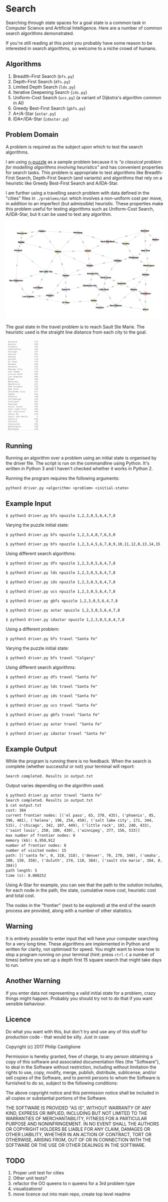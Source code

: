 # Search
Searching through state spaces for a goal state is a common task in Computer
Science and Artificial Intelligence. Here are a number of common search
algorithms demonstrated.

If you're still reading at this point you probably have some reason to be
interested in search algorithms, so welcome to a niche crowd of humans.

## Algorithms
1. Breadth-First Search (`bfs.py`)
1. Depth-First Search (`dfs.py`)
1. Limited Depth Search (`lds.py`)
1. Iterative Deepening Search (`ids.py`)
1. Uniform-Cost Search (`ucs.py`) (a variant of Dijkstra's algorithm common in AI)
1. Greedy Best-First Search (`gbfs.py`)
1. A\*/A-Star (`astar.py`)
1. IDA\*/IDA-Star (`idastar.py`)

## Problem Domain
A problem is required as the subject upon which to test the search algorithms.

I am using [n-puzzle](https://en.wikipedia.org/wiki/15_puzzle) as a sample
problem because it is _"a classical problem for modelling algorithms involving
heuristics"_ and has convenient properties for search tasks. This problem is
appropriate to test algorithms like Breadth- First Search, Depth-First Search
(and variants) and algorithms that rely on a heuristic like Greedy Best-First
Search and A/IDA-Star.

I am further using a travelling search problem with data defined in the "cities"
files in `./problems/dat` which involves a non-uniform cost per move, in addition
to an imperfect (but admissible) heuristic. These properties make this
problem useful for testing algorithms such as Uniform-Cost Search, A/IDA-Star,
but it can be used to test any algorithm.

![Map Showing Travel Problem Search Space](./problems/dat/cities.png)

The goal state in the travel problem is to reach Sault Ste Marie. The heuristic
used is the straight line distance from each city to the goal.

![A List Of Heuristic Values](./problems/dat/cities_sld.png)

## Running
Running an algorithm over a problem using an initial state is organised by the
driver file. The script is run on the commandline using Python. It's written in
Python 3 and I haven't checked whether it works in Python 2.

Running the program requires the following arguments:

```
python3 driver.py <algorithm> <problem> <initial-state>
```

## Example Input

```
$ python3 driver.py bfs npuzzle 1,2,3,0,5,6,4,7,8
```

Varying the puzzle initial state:

```
$ python3 driver.py bfs npuzzle 1,2,3,4,8,7,6,5,0
```

```
$ python3 driver.py bfs npuzzle 1,2,3,4,5,6,7,8,9,10,11,12,0,13,14,15
```

Using different search algorithms:

```
$ python3 driver.py dfs npuzzle 1,2,3,0,5,6,4,7,8
```

```
$ python3 driver.py lds npuzzle 1,2,3,0,5,6,4,7,8
```

```
$ python3 driver.py ids npuzzle 1,2,3,0,5,6,4,7,8
```

```
$ python3 driver.py ucs npuzzle 1,2,3,0,5,6,4,7,8
```

```
$ python3 driver.py gbfs npuzzle 1,2,3,0,5,6,4,7,8
```

```
$ python3 driver.py astar npuzzle 1,2,3,0,5,6,4,7,8
```

```
$ python3 driver.py idastar npuzzle 1,2,3,0,5,6,4,7,8
```

Using a different problem:

```
$ python3 driver.py bfs travel "Santa Fe"
```

Varying the puzzle initial state:

```
$ python3 driver.py bfs travel "Calgary"
```

Using different search algorithms:

```
$ python3 driver.py dfs travel "Santa Fe"
```

```
$ python3 driver.py lds travel "Santa Fe"
```

```
$ python3 driver.py ids travel "Santa Fe"
```

```
$ python3 driver.py ucs travel "Santa Fe"
```

```
$ python3 driver.py gbfs travel "Santa Fe"
```

```
$ python3 driver.py astar travel "Santa Fe"
```

```
$ python3 driver.py idastar travel "Santa Fe"
```

## Example Output

While the program is running there is no feedback. When the search is complete
(whether successful or not) your terminal will report:

```
Search completed. Results in output.txt
```

Output varies depending on the algorithm used.

```
$ python3 driver.py astar travel "Santa Fe"
Search completed. Results in output.txt
$ cat output.txt
cost: 384
current frontier nodes: [('el paso', 65, 370, 435), ('phoenix', 85, 396, 481), ('helena', 196, 254, 450), ('salt lake city', 171, 344, 515), ('chicago', 342, 107, 449), ('little rock', 193, 240, 433), ('saint louis', 250, 180, 430), ('winnipeg', 377, 156, 533)]
max number of frontier nodes: 9
memory (kb): 6,950,912
number of frontier nodes: 8
number of visited nodes: 15
path: [('santa fe', 0, 318, 318), ('denver', 70, 270, 340), ('omaha', 200, 150, 350), ('duluth', 274, 110, 384), ('sault ste marie', 384, 0, 384)]
path length: 5
time (s): 0.000252
```

Using A-Star for example, you can see that the path to the solution includes,
for each node in the path, the state, cumulative move cost, heuristic cost and
total cost.

The nodes in the "frontier" (next to be explored) at the end of the search
process are provided, along with a number of other statistics.

## Warning
It is entirely possible to enter input that will have your computer searching
for a very long time. These algorithms are implemented in Python and written for
clarity, not optimised for speed. You might want to know how to stop a program
running on your terminal (hint: press `ctrl-C` a number of times) before you set
up a depth first 15 square search that might take days to run.

## Another Warning
If you enter data not representing a valid initial state for a problem, crazy
things might happen. Probably you should try not to do that if you want sensible
behaviour.

## Licence
Do what you want with this, but don't try and use any of this stuff for
production code - that would be silly. Just in case:

Copyright (c) 2017 Philip Castiglione

Permission is hereby granted, free of charge, to any person obtaining a copy
of this software and associated documentation files (the "Software"), to deal
in the Software without restriction, including without limitation the rights
to use, copy, modify, merge, publish, distribute, sublicense, and/or sell
copies of the Software, and to permit persons to whom the Software is
furnished to do so, subject to the following conditions:

The above copyright notice and this permission notice shall be included in all
copies or substantial portions of the Software.

THE SOFTWARE IS PROVIDED "AS IS", WITHOUT WARRANTY OF ANY KIND, EXPRESS OR
IMPLIED, INCLUDING BUT NOT LIMITED TO THE WARRANTIES OF MERCHANTABILITY,
FITNESS FOR A PARTICULAR PURPOSE AND NONINFRINGEMENT. IN NO EVENT SHALL THE
AUTHORS OR COPYRIGHT HOLDERS BE LIABLE FOR ANY CLAIM, DAMAGES OR OTHER
LIABILITY, WHETHER IN AN ACTION OF CONTRACT, TORT OR OTHERWISE, ARISING FROM,
OUT OF OR IN CONNECTION WITH THE SOFTWARE OR THE USE OR OTHER DEALINGS IN THE
SOFTWARE.

## TODO
1. Proper unit test for cities
1. Other unit tests?
1. refactor the OO queens to n queens for a 3rd problem type
1. visualizations!
1. move licence out into main repo, create top level readme
